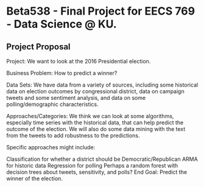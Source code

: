 # Beta538 - Final Project for EECS 769 - Data Science @ KU.

## Project Proposal

Project: We want to look at the 2016 Presidential election.

Business Problem: How to predict a winner?

Data Sets: We have data from a variety of sources, including some historical data on election outcomes by congressional district, data on campaign tweets and some sentiment analysis, and data on some polling/demographic characteristics.

Approaches/Categories: We think we can look at some algorithms, especially time series with the historical data, that can help predict the outcome of the election. We will also do some data mining with the text from the tweets to add robustness to the predictions.

Specific approaches might include:

Classification for whether a district should be Democratic/Republican
ARMA for historic data
Regression for polling
Perhaps a random forest with decision trees about tweets, sensitivity, and polls?
End Goal: Predict the winner of the election.
